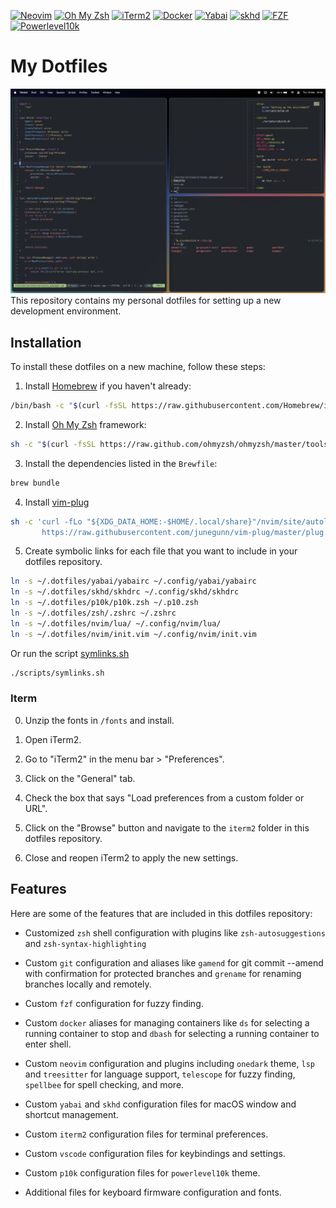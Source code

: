 [![Neovim](https://img.shields.io/badge/Neovim-57A143?logo=neovim&logoColor=white&style=for-the-badge)](https://neovim.io)
[![Oh My Zsh](https://img.shields.io/badge/Oh_My_Zsh-1A2C34?logo=gnu-bash&logoColor=white&style=for-the-badge)](https://ohmyz.sh)
[![iTerm2](https://img.shields.io/badge/iTerm2-000000?logo=iterm2&logoColor=white&style=for-the-badge)](https://iterm2.com)
[![Docker](https://img.shields.io/badge/Docker-2496ED?logo=docker&logoColor=white&style=for-the-badge)](https://www.docker.com)
[![Yabai](https://img.shields.io/badge/Yabai-2980b9?style=for-the-badge)](https://github.com/koekeishiya/yabai)
[![skhd](https://img.shields.io/badge/skhd-16a085?style=for-the-badge)](https://github.com/koekeishiya/skhd)
[![FZF](https://img.shields.io/badge/FZF-5D3FBB?style=for-the-badge)](https://github.com/junegunn/fzf)
[![Powerlevel10k](https://img.shields.io/badge/Powerlevel10k-1abc9c?style=for-the-badge)](https://github.com/romkatv/powerlevel10k)

# My Dotfiles
![Setup Screenshot](images/setup.png)
This repository contains my personal dotfiles for setting up a new development environment.

## Installation

To install these dotfiles on a new machine, follow these steps:

1. Install [Homebrew](https://brew.sh/) if you haven't already:
```bash
/bin/bash -c "$(curl -fsSL https://raw.githubusercontent.com/Homebrew/install/HEAD/install.sh)"

```
2. Install [Oh My Zsh](https://ohmyz.sh/) framework:
```bash
sh -c "$(curl -fsSL https://raw.github.com/ohmyzsh/ohmyzsh/master/tools/install.sh)"

```
3. Install the dependencies listed in the `Brewfile`:
```bash
brew bundle
```
4. Install [vim-plug](https://github.com/junegunn/vim-plug)
```bash
sh -c 'curl -fLo "${XDG_DATA_HOME:-$HOME/.local/share}"/nvim/site/autoload/plug.vim --create-dirs \
       https://raw.githubusercontent.com/junegunn/vim-plug/master/plug.vim'
```
5. Create symbolic links for each file that you want to include in your dotfiles repository.
```bash
ln -s ~/.dotfiles/yabai/yabairc ~/.config/yabai/yabairc
ln -s ~/.dotfiles/skhd/skhdrc ~/.config/skhd/skhdrc
ln -s ~/.dotfiles/p10k/p10k.zsh ~/.p10.zsh
ln -s ~/.dotfiles/zsh/.zshrc ~/.zshrc
ln -s ~/.dotfiles/nvim/lua/ ~/.config/nvim/lua/
ln -s ~/.dotfiles/nvim/init.vim ~/.config/nvim/init.vim
```

Or run the script [symlinks.sh](https://github.com/AlexEkdahl/.dotfiles/blob/main/scripts/symlinks.sh)
```bash
./scripts/symlinks.sh
```

### Iterm

0. Unzip the fonts in `/fonts` and install.

1. Open iTerm2.
2. Go to "iTerm2" in the menu bar > "Preferences".
3. Click on the "General" tab.
4. Check the box that says "Load preferences from a custom folder or URL".
5. Click on the "Browse" button and navigate to the `iterm2` folder in this dotfiles repository.
7. Close and reopen iTerm2 to apply the new settings.


## Features

Here are some of the features that are included in this dotfiles repository:

- Customized `zsh` shell configuration with plugins like `zsh-autosuggestions` and `zsh-syntax-highlighting`
- Custom `git` configuration and aliases like `gamend` for git commit --amend with confirmation for protected branches and `grename` for renaming branches locally and remotely.
- Custom `fzf` configuration for fuzzy finding.
- Custom `docker` aliases for managing containers like `ds` for selecting a running container to stop and `dbash` for selecting a running container to enter shell.
- Custom `neovim` configuration and plugins including `onedark` theme, `lsp` and `treesitter` for language support, `telescope` for fuzzy finding, `spellbee` for spell checking, and more.
- Custom `yabai` and `skhd` configuration files for macOS window and shortcut management.
- Custom `iterm2` configuration files for terminal preferences.
- Custom `vscode` configuration files for keybindings and settings.
- Custom `p10k` configuration files for `powerlevel10k` theme.

- Additional files for keyboard firmware configuration and fonts.
